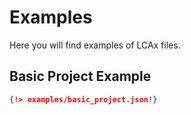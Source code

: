 # Examples

Here you will find examples of LCAx files.

## Basic Project Example

```json
{!> examples/basic_project.json!}
```